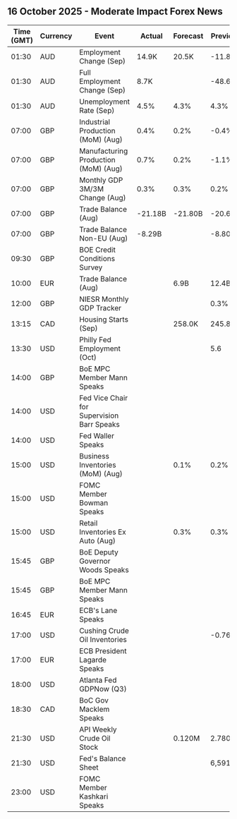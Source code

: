 ## 16 October 2025 - Moderate Impact Forex News

| Time (GMT) | Currency | Event | Actual | Forecast | Previous |
|------|----------|-------|--------|----------|----------|
| 01:30 | AUD | Employment Change (Sep) | 14.9K | 20.5K | -11.8K |
| 01:30 | AUD | Full Employment Change (Sep) | 8.7K |  | -48.6K |
| 01:30 | AUD | Unemployment Rate (Sep) | 4.5% | 4.3% | 4.3% |
| 07:00 | GBP | Industrial Production (MoM) (Aug) | 0.4% | 0.2% | -0.4% |
| 07:00 | GBP | Manufacturing Production (MoM) (Aug) | 0.7% | 0.2% | -1.1% |
| 07:00 | GBP | Monthly GDP 3M/3M Change (Aug) | 0.3% | 0.3% | 0.2% |
| 07:00 | GBP | Trade Balance (Aug) | -21.18B | -21.80B | -20.65B |
| 07:00 | GBP | Trade Balance Non-EU (Aug) | -8.29B |  | -8.80B |
| 09:30 | GBP | BOE Credit Conditions Survey |  |  |  |
| 10:00 | EUR | Trade Balance (Aug) |  | 6.9B | 12.4B |
| 12:00 | GBP | NIESR Monthly GDP Tracker |  |  | 0.3% |
| 13:15 | CAD | Housing Starts (Sep) |  | 258.0K | 245.8K |
| 13:30 | USD | Philly Fed Employment (Oct) |  |  | 5.6 |
| 14:00 | GBP | BoE MPC Member Mann Speaks |  |  |  |
| 14:00 | USD | Fed Vice Chair for Supervision Barr Speaks |  |  |  |
| 14:00 | USD | Fed Waller Speaks |  |  |  |
| 15:00 | USD | Business Inventories (MoM) (Aug) |  | 0.1% | 0.2% |
| 15:00 | USD | FOMC Member Bowman Speaks |  |  |  |
| 15:00 | USD | Retail Inventories Ex Auto (Aug) |  | 0.3% | 0.3% |
| 15:45 | GBP | BoE Deputy Governor Woods Speaks |  |  |  |
| 15:45 | GBP | BoE MPC Member Mann Speaks |  |  |  |
| 16:45 | EUR | ECB's Lane Speaks |  |  |  |
| 17:00 | USD | Cushing Crude Oil Inventories |  |  | -0.763M |
| 17:00 | EUR | ECB President Lagarde Speaks |  |  |  |
| 18:00 | USD | Atlanta Fed GDPNow (Q3) |  |  |  |
| 18:30 | CAD | BoC Gov Macklem Speaks |  |  |  |
| 21:30 | USD | API Weekly Crude Oil Stock |  | 0.120M | 2.780M |
| 21:30 | USD | Fed's Balance Sheet |  |  | 6,591B |
| 23:00 | USD | FOMC Member Kashkari Speaks |  |  |  |
